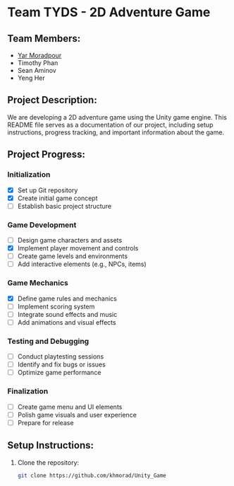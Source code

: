 # Team TYDS - 2D Adventure Game

## Team Members:
- [Yar Moradpour](https://github.com/khmorad)
- Timothy Phan
- Sean Aminov
- Yeng Her

## Project Description:
We are developing a 2D adventure game using the Unity game engine. This README file serves as a documentation of our project, including setup instructions, progress tracking, and important information about the game.

## Project Progress:

### Initialization
- [x] Set up Git repository
- [x] Create initial game concept
- [ ] Establish basic project structure

### Game Development
- [ ] Design game characters and assets
- [x] Implement player movement and controls
- [ ] Create game levels and environments
- [ ] Add interactive elements (e.g., NPCs, items)

### Game Mechanics
- [x] Define game rules and mechanics
- [ ] Implement scoring system
- [ ] Integrate sound effects and music
- [ ] Add animations and visual effects

### Testing and Debugging
- [ ] Conduct playtesting sessions
- [ ] Identify and fix bugs or issues
- [ ] Optimize game performance

### Finalization
- [ ] Create game menu and UI elements
- [ ] Polish game visuals and user experience
- [ ] Prepare for release

## Setup Instructions:

1. Clone the repository:
   ```bash
   git clone https://github.com/khmorad/Unity_Game
